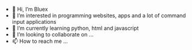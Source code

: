 - 👋 Hi, I’m Bluex 
- 👀 I’m interested in programming websites, apps and a lot of command input applications
- 🌱 I’m currently learning python, html and javascript
- 💞️ I’m looking to collaborate on ...
- 📫 How to reach me ...

<!---
Bluex12/Bluex12 is a ✨ special ✨ repository because its `README.md` (this file) appears on your GitHub profile.
You can click the Preview link to take a look at your changes.
--->
